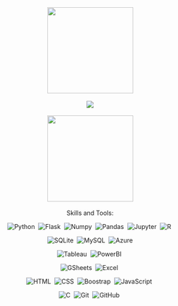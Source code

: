 <div align="center"> 
<img src="https://github-profile-summary-cards.vercel.app/api/cards/profile-details?username=gardevoeri&theme=default" height="195px">
</div>
<br>

<div align="center">  
  <img src="https://github-readme-streak-stats.herokuapp.com/?user=gardevoeri&theme=default"> 
</div>
<br>
<div align="center">  
  <img src="https://github-readme-stats-git-masterrstaa-rickstaa.vercel.app/api?username=gardevoeri&theme=default" height="195px">
</div>


<br>
<div align="center"> 
Skills and Tools:

![Python](https://img.shields.io/badge/Python-FFD43B?style=for-the-badge&logo=python&logoColor=blue)&nbsp;
![Flask](https://img.shields.io/badge/Flask-000000?style=for-the-badge&logo=flask&logoColor=white)&nbsp;
![Numpy](https://img.shields.io/badge/Numpy-777BB4?style=for-the-badge&logo=numpy&logoColor=white)&nbsp;
![Pandas](https://img.shields.io/badge/Pandas-2C2D72?style=for-the-badge&logo=pandas&logoColor=white)&nbsp;
![Jupyter](https://img.shields.io/badge/Jupyter-F37626.svg?&style=for-the-badge&logo=Jupyter&logoColor=white)&nbsp;
![R](https://img.shields.io/badge/R-276DC3?style=for-the-badge&logo=r&logoColor=white)&nbsp;

![SQLite](https://img.shields.io/badge/SQLite-07405E?style=for-the-badge&logo=sqlite&logoColor=white)&nbsp;
![MySQL](https://img.shields.io/badge/MySQL-005C84?style=for-the-badge&logo=mysql&logoColor=white)&nbsp;
![Azure](https://img.shields.io/badge/microsoft%20azure-0089D6?style=for-the-badge&logo=microsoft-azure&logoColor=white)

![Tableau](https://img.shields.io/badge/Tableau-E97627?style=for-the-badge&logo=Tableau&logoColor=white)&nbsp;
![PowerBI](https://img.shields.io/badge/PowerBI-F2C811?style=for-the-badge&logo=Power%20BI&logoColor=white)&nbsp;

![GSheets](https://img.shields.io/badge/Google%20Sheets-34A853?style=for-the-badge&logo=google-sheets&logoColor=white)&nbsp;
![Excel](https://img.shields.io/badge/Microsoft_Excel-217346?style=for-the-badge&logo=microsoft-excel&logoColor=white)&nbsp;

![HTML](https://img.shields.io/badge/HTML5-E34F26?style=for-the-badge&logo=html5&logoColor=white)&nbsp;
![CSS](https://img.shields.io/badge/CSS3-1572B6?style=for-the-badge&logo=css3&logoColor=white)&nbsp;
![Boostrap](https://img.shields.io/badge/Bootstrap-563D7C?style=for-the-badge&logo=bootstrap&logoColor=white)&nbsp;
![JavaScript](https://img.shields.io/badge/JavaScript-323330?style=for-the-badge&logo=javascript&logoColor=F7DF1E)&nbsp;

![C](https://img.shields.io/badge/C-00599C?style=for-the-badge&logo=c&logoColor=white)&nbsp;
![Git](https://img.shields.io/badge/GIT-E44C30?style=for-the-badge&logo=git&logoColor=white)&nbsp;
![GitHub](https://img.shields.io/badge/-GitHub-0D1117?style=for-the-badge&logo=github&labelColor=0D1117)&nbsp;

